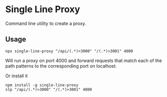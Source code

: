 # Single Line Proxy

Command line utility to create a proxy.  

## Usage

```
npx single-line-proxy "/api/(.*)>3000" "/(.*)>3001" 4000
```

Will run a proxy on port 4000 and forward requests that match each of the path patterns to the corresponding port on localhost.

Or install it

```
npm install -g single-line-proxy
slp "/api/(.*)>3000" "/(.*)>3001" 4000
```